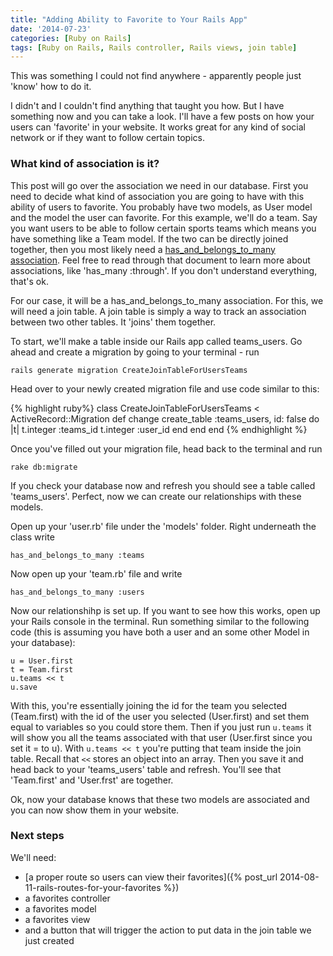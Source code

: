 ```yaml
---
title: "Adding Ability to Favorite to Your Rails App"
date: '2014-07-23'
categories: [Ruby on Rails]
tags: [Ruby on Rails, Rails controller, Rails views, join table]
---
```


This was something I could not find anywhere - apparently people just 'know' how to do it.

I didn't and I couldn't find anything that taught you how. But I have something now and you can take a look. I'll have a few posts on how your users can 'favorite' in your website. It works great for any kind of social network or if they want to follow certain topics.

### What kind of association is it?

This post will go over the association we need in our database. First you need to decide what kind of association you are going to have with this ability of users to favorite. You probably have two models, as User model and the model the user can favorite. For this example, we'll do a team. Say you want users to be able to follow certain sports teams which means you have something like a Team model. If the two can be directly joined together, then you most likely need a [has_and_belongs_to_many association](http://guides.rubyonrails.org/association_basics.html#the-has-and-belongs-to-many-association). Feel free to read through that document to learn more about associations, like 'has_many :through'. If you don't understand everything, that's ok.

For our case, it will be a has_and_belongs_to_many association. For this, we will need a join table. A join table is simply a way to track an association between two other tables. It 'joins' them together.

To start, we'll make a table inside our Rails app called teams_users. Go ahead and create a migration by going to your terminal - run

	rails generate migration CreateJoinTableForUsersTeams

Head over to your newly created migration file and use code similar to this:

{% highlight ruby%}
class CreateJoinTableForUsersTeams < ActiveRecord::Migration
  def change
    create_table :teams_users, id: false do |t|
      t.integer :teams_id
      t.integer :user_id
      end
    end
  end
{% endhighlight %}

Once you've filled out your migration file, head back to the terminal and run

	rake db:migrate

If you check your database now and refresh you should see a table called 'teams_users'. Perfect, now we can create our relationships with these models.

Open up your 'user.rb' file under the 'models' folder. Right underneath the class write 	

	has_and_belongs_to_many :teams

Now open up your 'team.rb' file and write

	has_and_belongs_to_many :users

Now our relationshihp is set up. If you want to see how this works, open up your Rails console in the terminal. Run something similar to the following code (this is assuming you have both a user and an some other Model in your database):

	u = User.first
	t = Team.first
	u.teams << t
	u.save

With this, you're essentially joining the id for the team you selected (Team.first) with the id of the user you selected (User.first) and set them equal to variables so you could store them. Then if you just run `u.teams` it will show you all the teams associated with that user (User.first since you set it = to u). With `u.teams << t` you're putting that team inside the join table. Recall that `<<` stores an object into an array. Then you save it and head back to your 'teams_users' table and refresh. You'll see that 'Team.first' and 'User.frst' are together.

Ok, now your database knows that these two models are associated and you can now show them in your website.

### Next steps

We'll need:

* [a proper route so users can view their favorites]({% post_url 2014-08-11-rails-routes-for-your-favorites %})
* a favorites controller
* a favorites model
* a favorites view
* and a button that will trigger the action to put data in the join table we just created

